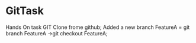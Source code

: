 # GitTask
Hands On task GIT
Clone frome github;
Added a new branch FeatureA = git branch FeatureA ->git checkout FeatureA;
